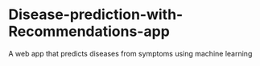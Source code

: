 # Disease-prediction-with-Recommendations-app
A web app that predicts diseases from symptoms using machine learning
